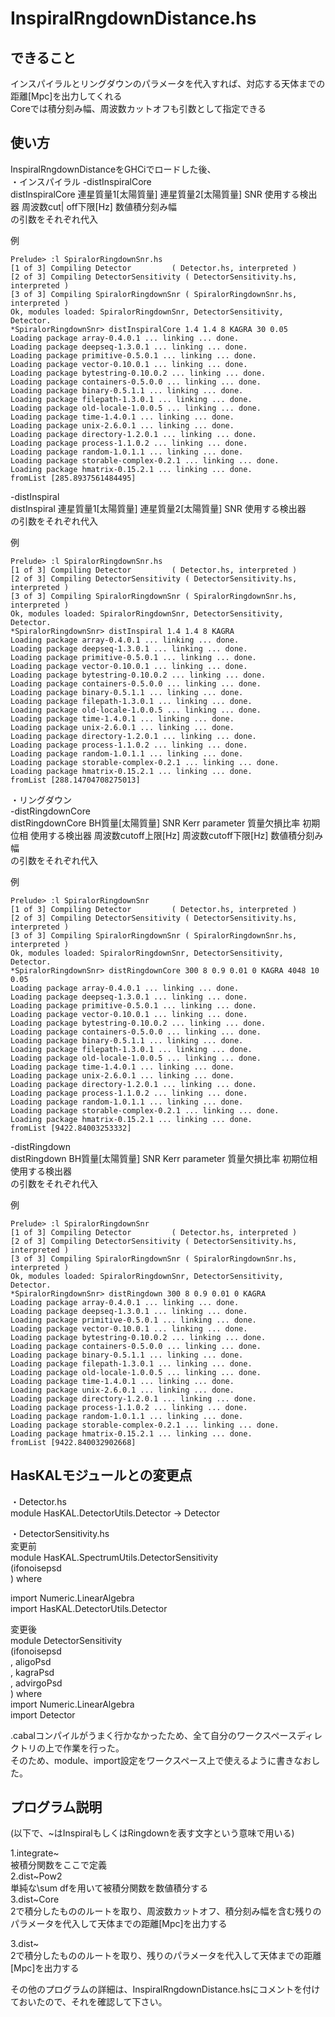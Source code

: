 InspiralRngdownDistance.hs
=================

できること  
---------
インスパイラルとリングダウンのパラメータを代入すれば、対応する天体までの距離[Mpc]を出力してくれる  
Coreでは積分刻み幅、周波数カットオフも引数として指定できる  

使い方
------
InspiralRngdownDistanceをGHCiでロードした後、  
・インスパイラル
-distInspiralCore  
distInspiralCore 連星質量1[太陽質量] 連星質量2[太陽質量] SNR 使用する検出器 周波数cut\|
off下限[Hz] 数値積分刻み幅  
の引数をそれぞれ代入  

例  
```
Prelude> :l SpiralorRingdownSnr.hs
[1 of 3] Compiling Detector         ( Detector.hs, interpreted )
[2 of 3] Compiling DetectorSensitivity ( DetectorSensitivity.hs, interpreted )
[3 of 3] Compiling SpiralorRingdownSnr ( SpiralorRingdownSnr.hs, interpreted )
Ok, modules loaded: SpiralorRingdownSnr, DetectorSensitivity, Detector.
*SpiralorRingdownSnr> distInspiralCore 1.4 1.4 8 KAGRA 30 0.05
Loading package array-0.4.0.1 ... linking ... done.
Loading package deepseq-1.3.0.1 ... linking ... done.
Loading package primitive-0.5.0.1 ... linking ... done.
Loading package vector-0.10.0.1 ... linking ... done.
Loading package bytestring-0.10.0.2 ... linking ... done.
Loading package containers-0.5.0.0 ... linking ... done.
Loading package binary-0.5.1.1 ... linking ... done.
Loading package filepath-1.3.0.1 ... linking ... done.
Loading package old-locale-1.0.0.5 ... linking ... done.
Loading package time-1.4.0.1 ... linking ... done.
Loading package unix-2.6.0.1 ... linking ... done.
Loading package directory-1.2.0.1 ... linking ... done.
Loading package process-1.1.0.2 ... linking ... done.
Loading package random-1.0.1.1 ... linking ... done.
Loading package storable-complex-0.2.1 ... linking ... done.
Loading package hmatrix-0.15.2.1 ... linking ... done.
fromList [285.8937561484495]
```
-distInspiral  
distInspiral 連星質量1[太陽質量] 連星質量2[太陽質量] SNR 使用する検出器  
の引数をそれぞれ代入  

例  
```
Prelude> :l SpiralorRingdownSnr.hs
[1 of 3] Compiling Detector         ( Detector.hs, interpreted )
[2 of 3] Compiling DetectorSensitivity ( DetectorSensitivity.hs, interpreted )
[3 of 3] Compiling SpiralorRingdownSnr ( SpiralorRingdownSnr.hs, interpreted )
Ok, modules loaded: SpiralorRingdownSnr, DetectorSensitivity, Detector.
*SpiralorRingdownSnr> distInspiral 1.4 1.4 8 KAGRA
Loading package array-0.4.0.1 ... linking ... done.
Loading package deepseq-1.3.0.1 ... linking ... done.
Loading package primitive-0.5.0.1 ... linking ... done.
Loading package vector-0.10.0.1 ... linking ... done.
Loading package bytestring-0.10.0.2 ... linking ... done.
Loading package containers-0.5.0.0 ... linking ... done.
Loading package binary-0.5.1.1 ... linking ... done.
Loading package filepath-1.3.0.1 ... linking ... done.
Loading package old-locale-1.0.0.5 ... linking ... done.
Loading package time-1.4.0.1 ... linking ... done.
Loading package unix-2.6.0.1 ... linking ... done.
Loading package directory-1.2.0.1 ... linking ... done.
Loading package process-1.1.0.2 ... linking ... done.
Loading package random-1.0.1.1 ... linking ... done.
Loading package storable-complex-0.2.1 ... linking ... done.
Loading package hmatrix-0.15.2.1 ... linking ... done.
fromList [288.14704708275013]
```

・リングダウン  
-distRingdownCore  
distRingdownCore BH質量[太陽質量] SNR Kerr parameter 質量欠損比率 初期位相 使用する検出器 周波数cutoff上限[Hz] 周波数cutoff下限[Hz] 数値積分刻み幅  
の引数をそれぞれ代入  

例  
```
Prelude> :l SpiralorRingdownSnr
[1 of 3] Compiling Detector         ( Detector.hs, interpreted )
[2 of 3] Compiling DetectorSensitivity ( DetectorSensitivity.hs, interpreted )
[3 of 3] Compiling SpiralorRingdownSnr ( SpiralorRingdownSnr.hs, interpreted )
Ok, modules loaded: SpiralorRingdownSnr, DetectorSensitivity, Detector.
*SpiralorRingdownSnr> distRingdownCore 300 8 0.9 0.01 0 KAGRA 4048 10 0.05
Loading package array-0.4.0.1 ... linking ... done.
Loading package deepseq-1.3.0.1 ... linking ... done.
Loading package primitive-0.5.0.1 ... linking ... done.
Loading package vector-0.10.0.1 ... linking ... done.
Loading package bytestring-0.10.0.2 ... linking ... done.
Loading package containers-0.5.0.0 ... linking ... done.
Loading package binary-0.5.1.1 ... linking ... done.
Loading package filepath-1.3.0.1 ... linking ... done.
Loading package old-locale-1.0.0.5 ... linking ... done.
Loading package time-1.4.0.1 ... linking ... done.
Loading package unix-2.6.0.1 ... linking ... done.
Loading package directory-1.2.0.1 ... linking ... done.
Loading package process-1.1.0.2 ... linking ... done.
Loading package random-1.0.1.1 ... linking ... done.
Loading package storable-complex-0.2.1 ... linking ... done.
Loading package hmatrix-0.15.2.1 ... linking ... done.
fromList [9422.84003253332]
```

-distRingdown  
distRingdown BH質量[太陽質量] SNR Kerr parameter 質量欠損比率 初期位相 使用する検出器  
の引数をそれぞれ代入  

例  
```
Prelude> :l SpiralorRingdownSnr
[1 of 3] Compiling Detector         ( Detector.hs, interpreted )
[2 of 3] Compiling DetectorSensitivity ( DetectorSensitivity.hs, interpreted )
[3 of 3] Compiling SpiralorRingdownSnr ( SpiralorRingdownSnr.hs, interpreted )
Ok, modules loaded: SpiralorRingdownSnr, DetectorSensitivity, Detector.
*SpiralorRingdownSnr> distRingdown 300 8 0.9 0.01 0 KAGRA
Loading package array-0.4.0.1 ... linking ... done.
Loading package deepseq-1.3.0.1 ... linking ... done.
Loading package primitive-0.5.0.1 ... linking ... done.
Loading package vector-0.10.0.1 ... linking ... done.
Loading package bytestring-0.10.0.2 ... linking ... done.
Loading package containers-0.5.0.0 ... linking ... done.
Loading package binary-0.5.1.1 ... linking ... done.
Loading package filepath-1.3.0.1 ... linking ... done.
Loading package old-locale-1.0.0.5 ... linking ... done.
Loading package time-1.4.0.1 ... linking ... done.
Loading package unix-2.6.0.1 ... linking ... done.
Loading package directory-1.2.0.1 ... linking ... done.
Loading package process-1.1.0.2 ... linking ... done.
Loading package random-1.0.1.1 ... linking ... done.
Loading package storable-complex-0.2.1 ... linking ... done.
Loading package hmatrix-0.15.2.1 ... linking ... done.
fromList [9422.840032902668]
```

HasKALモジュールとの変更点
--------------------------
・Detector.hs  
module HasKAL.DetectorUtils.Detector -> Detector  
  
・DetectorSensitivity.hs  
変更前  
module HasKAL.SpectrumUtils.DetectorSensitivity  
  (ifonoisepsd  
  ) where  
  
import Numeric.LinearAlgebra  
import HasKAL.DetectorUtils.Detector  
  
変更後  
module DetectorSensitivity  
       (ifonoisepsd  
       , aligoPsd  
       , kagraPsd  
       , advirgoPsd  
       ) where  
import Numeric.LinearAlgebra  
import Detector  
  
.cabalコンパイルがうまく行かなかったため、全て自分のワークスペースディレクトリの上で作業を行った。  
そのため、module、import設定をワークスペース上で使えるように書きなおした。  
  
プログラム説明  
--------------
(以下で、~はInspiralもしくはRingdownを表す文字という意味で用いる)  
  
1.integrate~  
被積分関数をここで定義  
2.dist~Pow2  
単純な\sum dfを用いて被積分関数を数値積分する  
3.dist~Core  
2で積分したもののルートを取り、周波数カットオフ、積分刻み幅を含む残りのパラメータを代入して天体までの距離[Mpc]を出力する  

3.dist~  
2で積分したもののルートを取り、残りのパラメータを代入して天体までの距離[Mpc]を出力する  
  
その他のプログラムの詳細は、InspiralRngdownDistance.hsにコメントを付けておいたので、それを確認して下さい。  
